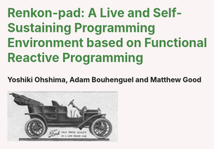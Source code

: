 # Renkon-pad: A Live and Self-Sustaining Programming Environment based on Functional Reactive Programming
### Yoshiki Ohshima, Adam Bouhenguel and Matthew Good

<img style="width: 50%" src="./tinlizzie.jpeg"/>

<style>
html {
   background-color: #FAF4F4
}

#renkon {
  padding: 24px
}

.pagebreak {
   height: 100vh
}

h1 {
  color: #484;
}

h2 {
  padding-top: 24px;
  color: #484;
}

code {
    font-size: 24px;
    color: #448;
}

ul {
    font-size: 24px;
}

img {
  width: 80%;
}
</style>

<div class="pagebreak"></div>

## Motivation

- A local AI project called **Project Substrate**.
- Create a programming environment that can be improved by humans and AI models.
- Clear a bad rap around FRP by showing that it can support a dynamically modifiable self-sustained environment.

<div class="pagebreak"></div>

## Renkon: An FRP Language

- Borrow syntax from JavaScript.
- Free variables become dependencies for a <b>node</b> in the reactive network.
- Separation between behaviors on the continuous time domain and events on the discrete domain: A very good thing!
- A sound foundation to build a data-flow based programming environment.

<div class="pagebreak"></div>

## Renkon: A Simple Example

``` JavaScript
const hundred = new Promise(
    (resolve) => setTimeout(() => resolve(100), 500));
const timer1 = Events.timer(1000);
console.log(hundred + timer1);
```

<div class="pagebreak"></div>

## Renkon: DOM Manipulation

``` JavaScript
const timer = Events.timer(1000);
const _adder = ((timer) => {
  const button = document.createElement("button");
  button.textContent = timer;
  document.body.appendChild(button);
})(timer);
```

<div class="pagebreak"></div>

## Renkon: Preact Virtual DOM

``` JavaScript
const {h, render} = import("./preact.standalone.module.js");

const timer = Events.timer(1000);
const dom = h("button", {}, timer);
render(dom, document.body);
```

<div class="pagebreak"></div>

## Renkon: Combinators

### A familiar set of combinators: "or", "collect", etc.

<div class="pagebreak"></div>

## Renkon: Events.or()

```
const {html, render} = import("./preact.standalone.module.js");
const vdom = html`<div>
  <button id="up">up</button>
  <button id="down">down </button>
</div>`;
const myRender = ((vdom, dom) => {render(vdom, dom); return dom});

const realDom = myRender(vdom, document.body);

const up = Events.listener(
  realDom.querySelector("#up"),
  "click",
  evt => evt);
const down = Events.listener(
  realDom.querySelector("#down"),
  "click",
  evt => evt);
const upOrDown = Events.or(up, down);
console.log(upOrDown);
```

<div class="pagebreak"></div>

## Renkon: Behaviors.collect()

### analogical to the "fby" construct in some other synchronous languages.

```
const data = Behaviors.collect([],
  upOrDown, (prev, evt) => [...prev, evt.target.id]
);
console.log(data);
```

### select: multi-arm variation

```
const collection = Behaviors.select([],
  reset, (now, _reset) => [],
  timer, (now, timer) => [...now, timer]
);
```

<div class="pagebreak"></div>

## Renkon: Ways to break Cyclic Dependencies

### There are three ways to accommodate some kind of cyclic dependency

- (collect and select)
- Events.send() and Events.receiver()
- $-variable

<div class="pagebreak"></div>

## Events.send() and Events.receiver()

```
const {html, render} = import('./preact.standalone.module.js');

const reset = Events.receiver();
const timer = Events.timer(1000);
const collection = Behaviors.select([],
  reset, (_now, _reset) => [],
  timer, (now, timer) => [...now, timer]
);

const resetter = (evt) => Events.send(reset, "reset");
const buttonDOM = collection.map((n) =>
   html`<button onClick=${resetter}>${n}</button>`);
const buttonsHTML = html`<div>${buttonDOM}</div>`;
render(buttonsHTML, document.body);
```

<div class="pagebreak"></div>

## $-variable

```
const abortController = Behaviors.collect(
  new AbortController(),
  $responses,
  (prev, _resp) => {prev.abort(); return new AbortController();});

const response = fetch("http://localhost:8080/completion", {
    method: 'POST',
    body: JSON.stringify(completionRequest),
    signal: abortController.signal,
});

const responses = Behaviors.collect(
  [],
  response, (chunks, resp) => [...chunks, resp.value]);
```

<div class="pagebreak"></div>

## Renkon-pad: A self-sustaining programming environment

### An overlapping window to edit code and run it. 

- Text boxes and Runner iframes
- A number of Renkon node definitions in a text box
- Dataflow visualization

<div class="pagebreak"></div>

## Dependency Visualization

### Lines are purely informational.

<img style="width: 60%" src="dependency-1.png"/>

<div class="pagebreak"></div>

## Renkon-pad: Implementation

- Data Structure: windows, positions, windowTypes, titles, etc. Properties are composed in "side-ways"
- Initialization
- User Interaction: click buttons, pointer move, etc.
- Rendering
- Saving and Loading
- New Component
- Dataflow visualization
- CSS

<div class="pagebreak"></div>

## Renkon-pad: Data Structure (1)

### What is a good way to represent the array of windows?

<img src="data-1.png"/>

<div class="pagebreak"></div>

## Renkon-pad: Data Structure (2)

<img style="width: 25%" src="data-1.png"/>

<div style="margin-left: auto; margin-right:auto; border: 1px solid black; width: fit-content">
<code>
  <pre>
windows: [
   {id: “1”,
	position: {x: 100, y: 243, w: 325, h: 96},
	title: “test”,
	type: “code”,
	contents: EditorView
  }, {id: “2”,
	position: {x: 530, y: 330, w: 582, h: 320},
	title: “my runner”,
	type: “runner”,
	contents: iframe
  }
]
</pre>
</code>
</div>

<div class="pagebreak"></div>

## Renkon-pad: Data Structure (3)

<div style="margin-left: auto; margin-right:auto; border: 1px solid black; width: fit-content">
<code>
  <pre>
windows: [“1”, “2”]
positions: Map(
	“1” → {x: 100, y: 243, w: 325, h: 96},
	“2” → {x: 530, y: 330, w: 582, h: 320})
titles: Map(
	“1” → “test”,
	“2” → “my runner”)
windowTypes: Map(
	“1”→ “code”,
	“2” → “runner”)
windowContents: Map(
       “1” → EditorView,
       “2” → iframe)
</pre>
</code>
</div>

<img src="excel.png"/>

<div class="pagebreak"></div>

## Renkon-pad: User Interaction

### Allows direct handling of a DOM event and use it as an FRP update

```
const addCode = Events.listener(
    root.querySelector("#addCodeButton"),
    "click",
    () => "code");

const _padMove = Events.listener(
    root.querySelector("#pad"),
    "pointermove",
    moveCompute);

Events.listener(document.body, "gesturestart", preventDefaultSafari);

```

### wheel, multi touch and all that takes a lot of lines, and a listener function needs to be invoked directly

<div class="pagebreak"></div>

## Demo (1): Delayed event

<div class="pagebreak"></div>

## Demo (2): Blown up graph

<div class="pagebreak"></div>

## Demo (3): Self modification

<div class="pagebreak"></div>

## Demo (4): Rotating Windows

<div class="pagebreak"></div>

## Demo (5): Markdown Editor

<code><pre>https://yoshikiohshima.github.io/renkon-presenter/presenter.html</pre></code>

<div class="pagebreak"></div>

## Demo (6): Rhythm Game

<code><pre>https://yoshikiohshima.github.io/renkon-garupa/garupa.html</pre></code>

<div class="pagebreak"></div>

## Future Work:

- Better integration with lint by writing custome rules for Renkon.
- LLM integration

<div class="pagebreak"></div>

## おわりです。

<div class="pagebreak"></div>

## まじ終わり。
